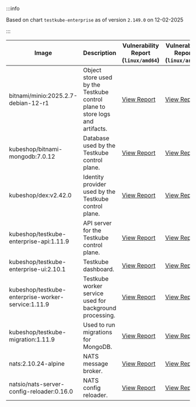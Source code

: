 :::info

Based on chart `testkube-enterprise` as of version `2.149.0` on 12-02-2025

:::

| Image | Description | Vulnerability Report (`linux/amd64`) | Vulnerability Report (`linux/arm64`) | Docker Image |
|-------|-------------|----------------------------------------|----------------------------------------|--------------|
| bitnami/minio:2025.2.7-debian-12-r1 | Object store used by the Testkube control plane to store logs and artifacts. | [View Report](./minio-2025.2.7-debian-12-r1_linux_amd64.md) | [View Report](./minio-2025.2.7-debian-12-r1_linux_arm64.md) | [View Image](https://hub.docker.com/layers/bitnami/minio/2025.2.7-debian-12-r1/images/sha256-6200cedfbe0d340913f74f16f93dcd203ec89702c7f120abf45b4bbbea3689cf?context=explore) |
| kubeshop/bitnami-mongodb:7.0.12 | Database used by the Testkube control plane. | [View Report](./bitnami-mongodb-7.0.12_linux_amd64.md) | [View Report](./bitnami-mongodb-7.0.12_linux_arm64.md) | [View Image](https://hub.docker.com/layers/kubeshop/bitnami-mongodb/7.0.12/images/sha256-43aa0e5c2e3eff47a9d82ab89e3d0bdde515b9b64628d328a18342e1facba8aa?context=explore) |
| kubeshop/dex:v2.42.0 | Identity provider used by the Testkube control plane. | [View Report](./dex-v2.42.0_linux_amd64.md) | [View Report](./dex-v2.42.0_linux_arm64.md) | [View Image](https://hub.docker.com/layers/kubeshop/dex/v2.42.0/images/sha256-10dc393947e2d04dd8c0972ccf405e6f47aba0b694af059c94aa9d249d69ae1b?context=explore) |
| kubeshop/testkube-enterprise-api:1.11.9 | API server for the Testkube control plane. | [View Report](./testkube-enterprise-api-1.11.9_linux_amd64.md) | [View Report](./testkube-enterprise-api-1.11.9_linux_arm64.md) | [View Image](https://hub.docker.com/layers/kubeshop/testkube-enterprise-api/1.11.9/images/sha256-0510a7b2763f5bd3fd70829590b56d21337f8e6001ff7f4c2ead77f4492af8d1?context=explore) |
| kubeshop/testkube-enterprise-ui:2.10.1 | Testkube dashboard. | [View Report](./testkube-enterprise-ui-2.10.1_linux_amd64.md) | [View Report](./testkube-enterprise-ui-2.10.1_linux_arm64.md) | [View Image](https://hub.docker.com/layers/kubeshop/testkube-enterprise-ui/2.10.1/images/sha256-dd41cd64ccd9161aef06c964b7df5b46af8d3176e449a7fa5530cf0e6b7507d8?context=explore) |
| kubeshop/testkube-enterprise-worker-service:1.11.9 | Testkube worker service used for background processing. | [View Report](./testkube-enterprise-worker-service-1.11.9_linux_amd64.md) | [View Report](./testkube-enterprise-worker-service-1.11.9_linux_arm64.md) | [View Image](https://hub.docker.com/layers/kubeshop/testkube-enterprise-worker-service/1.11.9/images/sha256-7e1165a60d640c75f7a0cede070c213a8eb5c69b63706f89619c2122ffa59ff9?context=explore) |
| kubeshop/testkube-migration:1.11.9 | Used to run migrations for MongoDB. | [View Report](./testkube-migration-1.11.9_linux_amd64.md) | [View Report](./testkube-migration-1.11.9_linux_arm64.md) | [View Image](https://hub.docker.com/layers/kubeshop/testkube-migration/1.11.9/images/sha256-cc84a58dec46a8d3a3095ed36c2373dc0bfad5b13e49996608104d3d1251c2ec?context=explore) |
| nats:2.10.24-alpine | NATS message broker. | [View Report](./nats-2.10.24-alpine_linux_amd64.md) | [View Report](./nats-2.10.24-alpine_linux_arm64.md) | [View Image](https://hub.docker.com/layers/library/nats/2.10.24-alpine/images/sha256-d13ec5ce79a02e1be937820dd36db611e25bd0c08cd9947fa9a5d52a56bf91fc?context=explore) |
| natsio/nats-server-config-reloader:0.16.0 | NATS config reloader. | [View Report](./nats-server-config-reloader-0.16.0_linux_amd64.md) | [View Report](./nats-server-config-reloader-0.16.0_linux_arm64.md) | [View Image](https://hub.docker.com/layers/natsio/nats-server-config-reloader/0.16.0/images/sha256-6e1f185d0f39fdf6032872bd20f1ce134d4e18c923d55f7cf93d40afcf6a8ffe?context=explore) |
